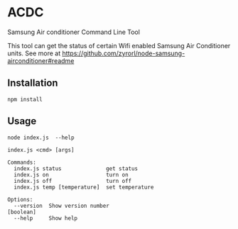 # ACDC

Samsung Air conditioner Command Line Tool

This tool can get the status of certain Wifi enabled Samsung Air Conditioner units. See more at https://github.com/zyrorl/node-samsung-airconditioner#readme

## Installation

`npm install`

## Usage

`node index.js  --help`

```
index.js <cmd> [args]

Commands:
  index.js status              get status
  index.js on                  turn on
  index.js off                 turn off
  index.js temp [temperature]  set temperature

Options:
  --version  Show version number                                       [boolean]
  --help     Show help
```
